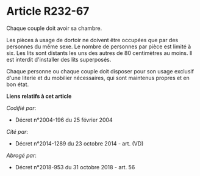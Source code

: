 # Article R232-67

Chaque couple doit avoir sa chambre.

Les pièces à usage de dortoir ne doivent être occupées que par des personnes du même sexe. Le nombre de personnes par pièce
est limité à six. Les lits sont distants les uns des autres de 80 centimètres au moins. Il est interdit d'installer des lits
superposés.

Chaque personne ou chaque couple doit disposer pour son usage exclusif d'une literie et du mobilier nécessaires, qui sont
maintenus propres et en bon état.

**Liens relatifs à cet article**

_Codifié par_:

  - Décret n°2004-196 du 25 février 2004

_Cité par_:

  - Décret n°2014-1289 du 23 octobre 2014 - art. (VD)

_Abrogé par_:

  - Décret n°2018-953 du 31 octobre 2018 - art. 56
